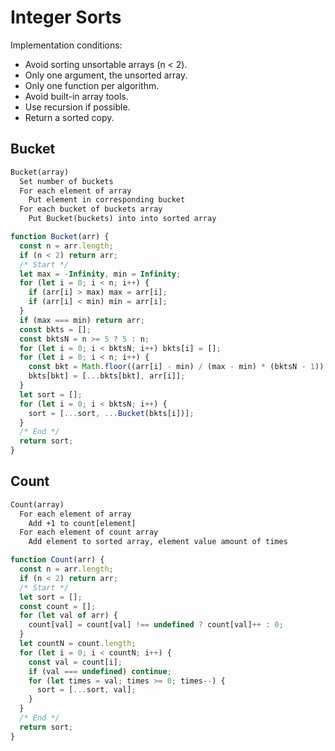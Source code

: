 # Integer Sorts

Implementation conditions:

* Avoid sorting unsortable arrays (n < 2).
* Only one argument, the unsorted array.
* Only one function per algorithm.
* Avoid built-in array tools.
* Use recursion if possible.
* Return a sorted copy.

## Bucket

```txt
Bucket(array)
  Set number of buckets
  For each element of array
    Put element in corresponding bucket
  For each bucket of buckets array
    Put Bucket(buckets) into into sorted array
```

```javascript
function Bucket(arr) {
  const n = arr.length;
  if (n < 2) return arr;
  /* Start */
  let max = -Infinity, min = Infinity;
  for (let i = 0; i < n; i++) {
    if (arr[i] > max) max = arr[i];
    if (arr[i] < min) min = arr[i];
  }
  if (max === min) return arr;
  const bkts = [];
  const bktsN = n >= 5 ? 5 : n;
  for (let i = 0; i < bktsN; i++) bkts[i] = [];
  for (let i = 0; i < n; i++) {
    const bkt = Math.floor((arr[i] - min) / (max - min) * (bktsN - 1));
    bkts[bkt] = [...bkts[bkt], arr[i]];
  }
  let sort = [];
  for (let i = 0; i < bktsN; i++) {
    sort = [...sort, ...Bucket(bkts[i])];
  }
  /* End */
  return sort;
}
```

## Count

```txt
Count(array)
  For each element of array
    Add +1 to count[element]
  For each element of count array
    Add element to sorted array, element value amount of times
```

```javascript
function Count(arr) {
  const n = arr.length;
  if (n < 2) return arr;
  /* Start */
  let sort = [];
  const count = [];
  for (let val of arr) {
    count[val] = count[val] !== undefined ? count[val]++ : 0;
  }
  let countN = count.length;
  for (let i = 0; i < countN; i++) {
    const val = count[i];
    if (val === undefined) continue;
    for (let times = val; times >= 0; times--) {
      sort = [...sort, val];
    }
  }
  /* End */
  return sort;
}
```
